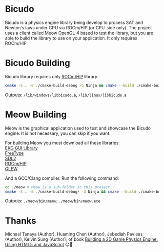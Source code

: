 # Bicudo

Bicudo is a physics engine library being develop to process SAT and Newton's laws under GPU via ROCm/HIP (or CPU-side only). The project uses a client called Meow OpenGL-4 based to test the library, but you are able to build the library to use on your application. It only requires ROCm/HIP.

# Bicudo Building

Bicudo library requires only [ROCm/HIP](https://github.com/ROCm/HIP) library.

```sh
cmake -S . -B ./cmake-build-debug -G Ninja && cmake --build ./cmake-build-debug
```

Outputs: `/lib/windows/libbicudo.a`, `/lib/linux/libbicudo.a`

# Meow Building

Meow is the graphical application used to test and showcase the Bicudo engine. It is not necessary, you can skip if you want.

For building Meow you must download all these libraries:  
[EKG GUI Library](https://github.com/vokegpu/ekg-ui-library)  
[FreeType](http://freetype.org/)  
[SDL2](https://www.libsdl.org/)  
[ROCm/HIP](https://github.com/ROCm/HIP)  
[GLEW](https://glew.sourceforge.net/)  

And a GCC/Clang compiler.
Run the following command:

```sh
cd ./meow # Meow is a sub-folder in this project
cmake -S . -B ./cmake-build-debug/ -G Ninja && cmake --build ./cmake-build-debug/
```

Outputs: `./meow/bin/meow`, `./meow/bin/meow.exe`

# Thanks

Michael Tanaya (Author), Huaming Chen (Author), Jebediah Pavleas (Author), Kelvin Sung (Author); of book [Building a 2D Game Physics Engine: Using HTML5 and JavaScript](https://www.amazon.com/Building-Game-Physics-Engine-JavaScript/dp/1484225821) 😊🐄


